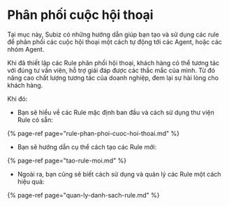 # Phân phối cuộc hội thoại

Tại mục này, Subiz có những hướng dẫn giúp bạn tạo và sử dụng các rule để phân phối các cuộc hội thoại một cách tự động tới các Agent, hoặc các nhóm Agent.

Khi đã thiết lập các Rule phân phối hội thoại, khách hàng có thể tương tác với đúng tư vấn viên, hỗ trợ giải đáp được các thắc mắc của mình. Từ đó nâng cao chất lượng tương tác của doanh nghiệp, đem lại sự hài lòng cho khách hàng.  

Khi đó:

* Bạn sẽ hiểu về các Rule mặc định ban đầu và cách sử dụng thư viện Rule có sẵn:

{% page-ref page="rule-phan-phoi-cuoc-hoi-thoai.md" %}

* Bạn sẽ hướng dẫn cụ thể cách tạo các Rule mới:

{% page-ref page="tao-rule-moi.md" %}

* Ngoài ra, bạn cũng sẽ biết cách sử dụng và quản lý các Rule một cách hiệu quả:

{% page-ref page="quan-ly-danh-sach-rule.md" %}



